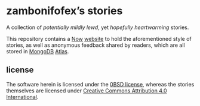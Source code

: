 zambonifofex’s stories
===

A collection of *potentially mildly lewd*, yet *hopefully heartwarming* stories.

This repository contains a [Now] [website] to hold the aforementioned style of stories, as well as anonymous feedback shared by readers, which are all stored in [MongoDB] [Atlas].

license
---

The software herein is licensed under the [0BSD license][0BSD], whereas the stories themselves are licensed under [Creative Commons Attribution 4.0 International][CC BY 4.0].

<!-- -- -- -- -- -- -->

[Now]: https://zeit.co/home "ZEIT Now"

[website]: https://fanstories.now.sh

[MongoDB]: https://mongodb.com
[Atlas]: https://mongodb.com/cloud/atlas

[0BSD]: license.md "the copy of the 0BSD license applied to the software"
[CC BY 4.0]: https://creativecommons.org/licenses/by/4.0 "the CC BY 4.0 license in its website"
